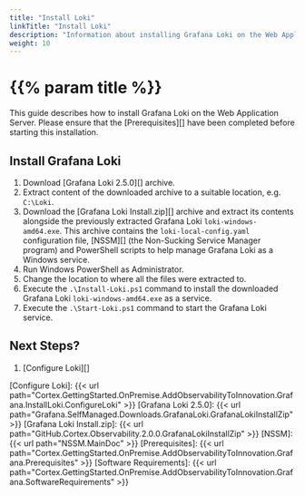```yaml
---
title: "Install Loki"
linkTitle: "Install Loki"
description: "Information about installing Grafana Loki on the Web Application Server."
weight: 10
---
```


# {{% param title %}}

This guide describes how to install Grafana Loki on the Web Application Server. Please ensure that the [Prerequisites][] have been completed before starting this installation.

## Install Grafana Loki

1. Download [Grafana Loki 2.5.0][] archive.
1. Extract content of the downloaded archive to a suitable location, e.g. `C:\Loki`.
1. Download the [Grafana Loki Install.zip][] archive and extract its contents alongside the previously extracted Grafana Loki `loki-windows-amd64.exe`.
This archive contains the `loki-local-config.yaml` configuration file, [NSSM][] (the Non-Sucking Service Manager program) and PowerShell scripts to help manage Grafana Loki as a Windows service.
1. Run Windows PowerShell as Administrator.
1. Change the location to where all the files were extracted to.
1. Execute the `.\Install-Loki.ps1` command to install the downloaded Grafana Loki `loki-windows-amd64.exe` as a service.
1. Execute the `.\Start-Loki.ps1` command to start the Grafana Loki service.

## Next Steps?

1. [Configure Loki][]

[Configure Loki]: {{< url path="Cortex.GettingStarted.OnPremise.AddObservabilityToInnovation.Grafana.InstallLoki.ConfigureLoki" >}}
[Grafana Loki 2.5.0]: {{< url path="Grafana.SelfManaged.Downloads.GrafanaLoki.GrafanaLokiInstallZip" >}}
[Grafana Loki Install.zip]: {{< url path="GitHub.Cortex.Observability.2.0.0.GrafanaLokiInstallZip" >}}
[NSSM]: {{< url path="NSSM.MainDoc" >}}
[Prerequisites]: {{< url path="Cortex.GettingStarted.OnPremise.AddObservabilityToInnovation.Grafana.Prerequisites" >}}
[Software Requirements]: {{< url path="Cortex.GettingStarted.OnPremise.AddObservabilityToInnovation.Grafana.SoftwareRequirements" >}}
